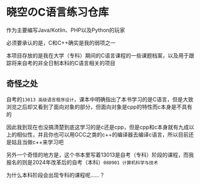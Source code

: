 # 晓空のC语言练习仓库
作为主要编写Java/Kotlin、PHP以及Python的玩家

必须要承认的是，C和C++确实是我的弱项之一

本项目存放的是我在大学（专科）期间的C语言课程的一些课题档案，以及用于跟踪将来自考的非全日制本科的C语言相关的项目

## 奇怪之处

自考的`13013 高级语言程序设计`，课本中明确指出了本书学习的是C语言，但是大致浏览之后却又看到了面向对象的部分，但面向对象是cpp的特性而c本身是不具有的

因此我到现在也没搞清楚到底这学习的是c还是cpp，但是cpp和c本身就有九成以上的相似性，并且你也可以用GCC之类的c++的编译器去编译c语言，所以目前还是姑且当做c++来学习吧

另外一个奇怪的地方是，这个书本里写着13013是自考（专科）阶段的课程，而我报名的则是2024年改革后的自考（本科）`080901 计算机科学与技术`

为什么本科阶段会出现专科的课程呢……？

## 